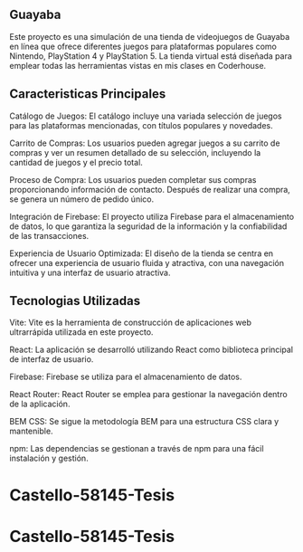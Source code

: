 ## Guayaba
Este proyecto es una simulación de una tienda de videojuegos de Guayaba en línea que ofrece diferentes juegos para plataformas populares como Nintendo, PlayStation 4 y PlayStation 5. La tienda virtual está diseñada para emplear todas las herramientas vistas en mis clases en Coderhouse.


## Caracteristicas Principales

Catálogo de Juegos: El catálogo incluye una variada selección de juegos para las plataformas mencionadas, con títulos populares y novedades.

Carrito de Compras: Los usuarios pueden agregar juegos a su carrito de compras y ver un resumen detallado de su selección, incluyendo la cantidad de juegos y el precio total.

Proceso de Compra: Los usuarios pueden completar sus compras proporcionando información de contacto. Después de realizar una compra, se genera un número de pedido único.

Integración de Firebase: El proyecto utiliza Firebase para el almacenamiento de datos, lo que garantiza la seguridad de la información y la confiabilidad de las transacciones.

Experiencia de Usuario Optimizada: El diseño de la tienda se centra en ofrecer una experiencia de usuario fluida y atractiva, con una navegación intuitiva y una interfaz de usuario atractiva.

## Tecnologias Utilizadas

Vite: Vite es la herramienta de construcción de aplicaciones web ultrarrápida utilizada en este proyecto.

React: La aplicación se desarrolló utilizando React como biblioteca principal de interfaz de usuario.

Firebase: Firebase se utiliza para el almacenamiento de datos.

React Router: React Router se emplea para gestionar la navegación dentro de la aplicación.

BEM CSS: Se sigue la metodología BEM para una estructura CSS clara y mantenible.

npm: Las dependencias se gestionan a través de npm para una fácil instalación y gestión.

# Castello-58145-Tesis
# Castello-58145-Tesis
